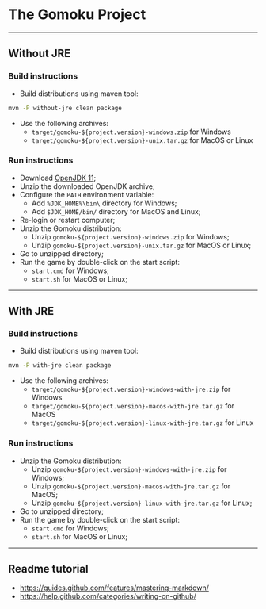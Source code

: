 # The Gomoku Project

-----------------------------------------------------------------------------------

## Without JRE

### Build instructions

- Build distributions using maven tool:

```bash
mvn -P without-jre clean package
```

- Use the following archives:
  - `target/gomoku-${project.version}-windows.zip` for Windows
  - `target/gomoku-${project.version}-unix.tar.gz` for MacOS or Linux

### Run instructions

- Download [OpenJDK 11](https://jdk.java.net/11/);
- Unzip the downloaded OpenJDK archive;
- Configure the `PATH` environment variable:
  - Add `%JDK_HOME%\bin\` directory for Windows;
  - Add `$JDK_HOME/bin/` directory for MacOS and Linux;
- Re-login or restart computer;
- Unzip the Gomoku distribution:
  - Unzip `gomoku-${project.version}-windows.zip` for Windows;
  - Unzip `gomoku-${project.version}-unix.tar.gz` for MacOS or Linux;
- Go to unzipped directory;
- Run the game by double-click on the start script:
  - `start.cmd` for Windows;
  - `start.sh` for MacOS or Linux;

-----------------------------------------------------------------------------------

## With JRE

### Build instructions

- Build distributions using maven tool:

```bash
mvn -P with-jre clean package
```

- Use the following archives:
  - `target/gomoku-${project.version}-windows-with-jre.zip` for Windows
  - `target/gomoku-${project.version}-macos-with-jre.tar.gz` for MacOS
  - `target/gomoku-${project.version}-linux-with-jre.tar.gz` for Linux

### Run instructions

- Unzip the Gomoku distribution:
  - Unzip `gomoku-${project.version}-windows-with-jre.zip` for Windows;
  - Unzip `gomoku-${project.version}-macos-with-jre.tar.gz` for MacOS;
  - Unzip `gomoku-${project.version}-linux-with-jre.tar.gz` for Linux;
- Go to unzipped directory;
- Run the game by double-click on the start script:
  - `start.cmd` for Windows;
  - `start.sh` for MacOS or Linux;

-----------------------------------------------------------------------------------

## Readme tutorial

- https://guides.github.com/features/mastering-markdown/
- https://help.github.com/categories/writing-on-github/